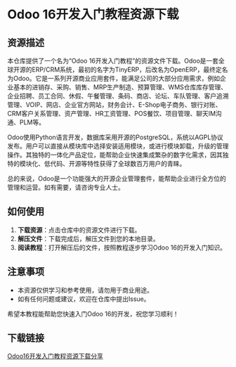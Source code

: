 # Odoo 16开发入门教程资源下载

## 资源描述

本仓库提供了一个名为“Odoo 16开发入门教程”的资源文件下载。Odoo是一套全球开源的ERP/CRM系统，最初的名字为TinyERP，后改名为OpenERP，最终定名为Odoo。它是一系列开源商业应用套件，能满足公司的大部分应用需求，例如企业基本的进销存、采购、销售、MRP生产制造、预算管理、WMS仓库库存管理、企业招聘、员工合同、休假、午餐管理、条码、商店、论坛、车队管理、客户追溯管理、VOIP、网店、企业官方网站，财务会计、E-Shop电子商务、银行对账、CRM客户关系管理、资产管理、HR工资管理、POS餐饮、项目管理、聊天IM沟通、PLM等。

Odoo使用Python语言开发，数据库采用开源的PostgreSQL，系统以AGPL协议发布。用户可以直接从模块库中选择安装适用模块，或进行模块卸载，升级的管理操作。其独特的一体化产品定位，能帮助企业快速集成繁杂的数字化需求，因其独特的模块化、低代码、开源等特性获得了全球数百万用户的青睐。

总的来说，Odoo是一个功能强大的开源企业管理套件，能帮助企业进行全方位的管理和运营。如有需要，请咨询专业人士。

## 如何使用

1. **下载资源**：点击仓库中的资源文件进行下载。
2. **解压文件**：下载完成后，解压文件到您的本地目录。
3. **阅读教程**：打开解压后的文件，按照教程逐步学习Odoo 16的开发入门知识。

## 注意事项

- 本资源仅供学习和参考使用，请勿用于商业用途。
- 如有任何问题或建议，欢迎在仓库中提出Issue。

希望本教程能帮助您快速入门Odoo 16的开发，祝您学习顺利！

## 下载链接

[Odoo16开发入门教程资源下载分享](https://pan.quark.cn/s/9fc2a9ba71d5)